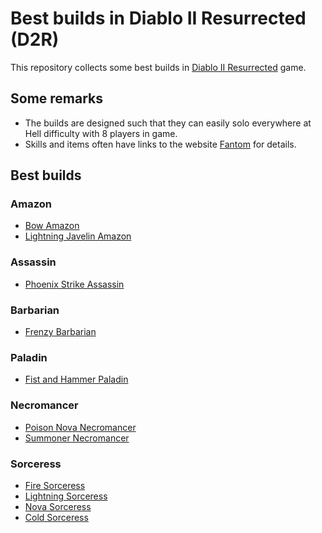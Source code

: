 <link rel="stylesheet" href="../style.css">

# Best builds in Diablo II Resurrected (D2R)

This repository collects some best builds in [Diablo II Resurrected](https://diablo2.blizzard.com/en-us/) game.

## Some remarks

- The builds are designed such that they can easily solo everywhere at Hell difficulty with 8 players in game.
- Skills and items often have links to the website [Fantom](https://diablo.fandom.com/wiki/Diablo_II) for details.

## Best builds

### Amazon

- [Bow Amazon](./bow-amazon.md)
- [Lightning Javelin Amazon](./lightning-javelin-amazon.md)

### Assassin

- [Phoenix Strike Assassin](./phoenix-strike-assassin.md)

  
### Barbarian

- [Frenzy Barbarian](./frenzy-barbarian.md)

### Paladin

- [Fist and Hammer Paladin](./fist-hammer-paladin.md)

### Necromancer

- [Poison Nova Necromancer](./poison-nova-necromancer.md)
- [Summoner Necromancer](./summoner-necromancer.md)
  
### Sorceress

- [Fire Sorceress](./fire-sorceress.html)
- [Lightning Sorceress](./lightning-sorceress.html)
- [Nova Sorceress](./nova-sorceress.html)
- [Cold Sorceress](./cold-sorceress.html)
